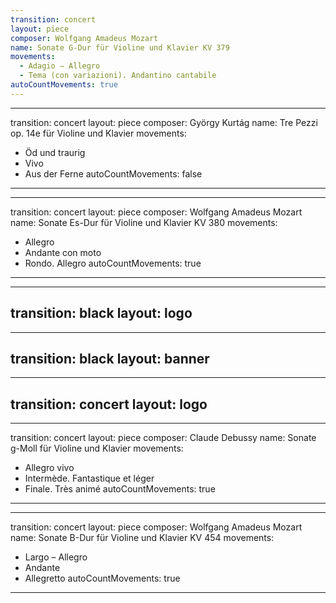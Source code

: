 ```yaml
---
transition: concert
layout: piece
composer: Wolfgang Amadeus Mozart
name: Sonate G-Dur für Violine und Klavier KV 379
movements:
  - Adagio – Allegro
  - Tema (con variazioni). Andantino cantabile
autoCountMovements: true
---
```

---
transition: concert
layout: piece
composer: György Kurtág
name: Tre Pezzi op. 14e für Violine und Klavier
movements:
  - Öd und traurig
  - Vivo
  - Aus der Ferne
autoCountMovements: false
---
---
transition: concert
layout: piece
composer: Wolfgang Amadeus Mozart
name: Sonate Es-Dur für Violine und Klavier KV 380
movements:
  - Allegro
  - Andante con moto
  - Rondo. Allegro
autoCountMovements: true
---
---
transition: black
layout: logo
---
---
transition: black
layout: banner
---
---
transition: concert
layout: logo
---
---
transition: concert
layout: piece
composer: Claude Debussy
name: Sonate g-Moll für Violine und Klavier
movements:
  - Allegro vivo
  - Intermède. Fantastique et léger
  - Finale. Très animé
autoCountMovements: true
---
---
transition: concert
layout: piece
composer: Wolfgang Amadeus Mozart
name: Sonate B-Dur für Violine und Klavier KV 454
movements:
  - Largo – Allegro
  - Andante
  - Allegretto
autoCountMovements: true
---